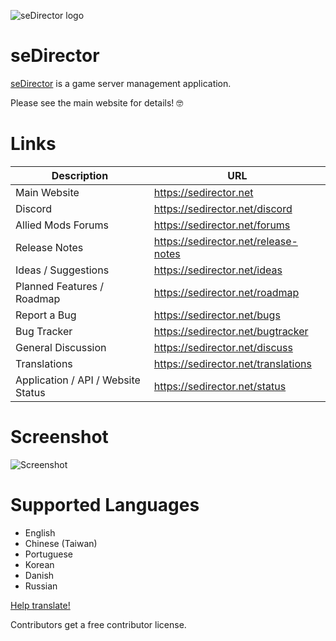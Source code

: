 ![seDirector logo](https://sedirector.net/images/logo.png)

# seDirector

[seDirector](https://sedirector.net) is a game server management application.

Please see the main website for details! 🤓

# Links

|Description|URL|
|--|--|
|Main Website|https://sedirector.net|
|Discord|https://sedirector.net/discord|
|Allied Mods Forums|https://sedirector.net/forums|
|Release Notes|https://sedirector.net/release-notes|
|Ideas / Suggestions|https://sedirector.net/ideas|
|Planned Features / Roadmap|https://sedirector.net/roadmap|
|Report a Bug|https://sedirector.net/bugs|
|Bug Tracker|https://sedirector.net/bugtracker|
|General Discussion|https://sedirector.net/discuss|
|Translations|https://sedirector.net/translations|
|Application / API / Website Status|https://sedirector.net/status|

# Screenshot
![Screenshot](https://sedirector.net/images/01.png)

# Supported Languages
- English
- Chinese (Taiwan)
- Portuguese
- Korean
- Danish
- Russian

[Help translate!](https://github.com/seDirector/Translations)

Contributors get a free contributor license.
